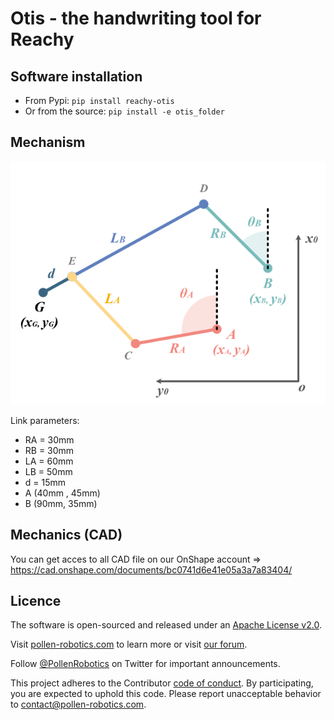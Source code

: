 # Otis - the handwriting tool for Reachy


## Software installation

* From Pypi: ```pip install reachy-otis```
* Or from the source: ```pip install -e otis_folder```

## Mechanism

![](doc/representation.png)

Link parameters:
- RA = 30mm
- RB = 30mm
- LA = 60mm
- LB = 50mm
- d = 15mm
- A (40mm , 45mm)
- B (90mm, 35mm)



## Mechanics (CAD)

You can get acces to all CAD file on our OnShape account => https://cad.onshape.com/documents/bc0741d6e41e05a3a7a83404/

## Licence

The software is open-sourced and released under an [Apache License v2.0](./software/LICENSE).

Visit [pollen-robotics.com](https://pollen-robotics.com) to learn more or visit [our forum](https://forum.pollen-robotics.com).

Follow [@PollenRobotics](https://twitter.com/pollenrobotics) on Twitter for important announcements.

This project adheres to the Contributor [code of conduct](https://github.com/pollen-robotics/reachy/blob/master/CODE_OF_CONDUCT.md). By participating, you are expected to uphold this code. Please report unacceptable behavior to [contact@pollen-robotics.com](mailto:contact@pollen-robotics.com).
